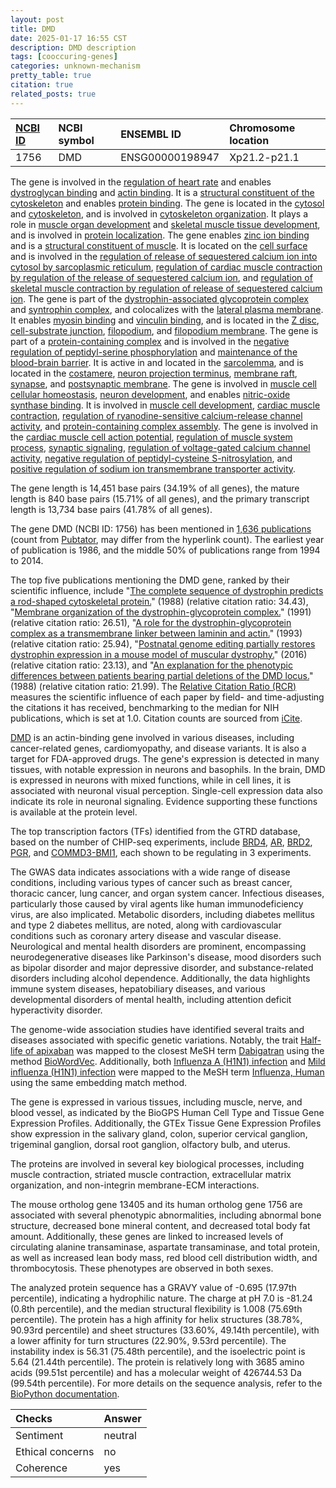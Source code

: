```yaml
---
layout: post
title: DMD
date: 2025-01-17 16:55 CST
description: DMD description
tags: [cooccuring-genes]
categories: unknown-mechanism
pretty_table: true
citation: true
related_posts: true
---
```




| [NCBI ID](https://www.ncbi.nlm.nih.gov/gene/1756) | NCBI symbol | ENSEMBL ID | Chromosome location |
| :-------- | :------- | :-------- | :------- |
| 1756  | DMD | ENSG00000198947 | Xp21.2-p21.1 |



The gene is involved in the [regulation of heart rate](https://amigo.geneontology.org/amigo/term/GO:0002027) and enables [dystroglycan binding](https://amigo.geneontology.org/amigo/term/GO:0002162) and [actin binding](https://amigo.geneontology.org/amigo/term/GO:0003779). It is a [structural constituent of the cytoskeleton](https://amigo.geneontology.org/amigo/term/GO:0005200) and enables [protein binding](https://amigo.geneontology.org/amigo/term/GO:0005515). The gene is located in the [cytosol](https://amigo.geneontology.org/amigo/term/GO:0005829) and [cytoskeleton](https://amigo.geneontology.org/amigo/term/GO:0005856), and is involved in [cytoskeleton organization](https://amigo.geneontology.org/amigo/term/GO:0007010). It plays a role in [muscle organ development](https://amigo.geneontology.org/amigo/term/GO:0007517) and [skeletal muscle tissue development](https://amigo.geneontology.org/amigo/term/GO:0007519), and is involved in [protein localization](https://amigo.geneontology.org/amigo/term/GO:0008104). The gene enables [zinc ion binding](https://amigo.geneontology.org/amigo/term/GO:0008270) and is a [structural constituent of muscle](https://amigo.geneontology.org/amigo/term/GO:0008307). It is located on the [cell surface](https://amigo.geneontology.org/amigo/term/GO:0009986) and is involved in the [regulation of release of sequestered calcium ion into cytosol by sarcoplasmic reticulum](https://amigo.geneontology.org/amigo/term/GO:0010880), [regulation of cardiac muscle contraction by regulation of the release of sequestered calcium ion](https://amigo.geneontology.org/amigo/term/GO:0010881), and [regulation of skeletal muscle contraction by regulation of release of sequestered calcium ion](https://amigo.geneontology.org/amigo/term/GO:0014809). The gene is part of the [dystrophin-associated glycoprotein complex](https://amigo.geneontology.org/amigo/term/GO:0016010) and [syntrophin complex](https://amigo.geneontology.org/amigo/term/GO:0016013), and colocalizes with the [lateral plasma membrane](https://amigo.geneontology.org/amigo/term/GO:0016328). It enables [myosin binding](https://amigo.geneontology.org/amigo/term/GO:0017022) and [vinculin binding](https://amigo.geneontology.org/amigo/term/GO:0017166), and is located in the [Z disc](https://amigo.geneontology.org/amigo/term/GO:0030018), [cell-substrate junction](https://amigo.geneontology.org/amigo/term/GO:0030055), [filopodium](https://amigo.geneontology.org/amigo/term/GO:0030175), and [filopodium membrane](https://amigo.geneontology.org/amigo/term/GO:0031527). The gene is part of a [protein-containing complex](https://amigo.geneontology.org/amigo/term/GO:0032991) and is involved in the [negative regulation of peptidyl-serine phosphorylation](https://amigo.geneontology.org/amigo/term/GO:0033137) and [maintenance of the blood-brain barrier](https://amigo.geneontology.org/amigo/term/GO:0035633). It is active in and located in the [sarcolemma](https://amigo.geneontology.org/amigo/term/GO:0042383), and is located in the [costamere](https://amigo.geneontology.org/amigo/term/GO:0043034), [neuron projection terminus](https://amigo.geneontology.org/amigo/term/GO:0044306), [membrane raft](https://amigo.geneontology.org/amigo/term/GO:0045121), [synapse](https://amigo.geneontology.org/amigo/term/GO:0045202), and [postsynaptic membrane](https://amigo.geneontology.org/amigo/term/GO:0045211). The gene is involved in [muscle cell cellular homeostasis](https://amigo.geneontology.org/amigo/term/GO:0046716), [neuron development](https://amigo.geneontology.org/amigo/term/GO:0048666), and enables [nitric-oxide synthase binding](https://amigo.geneontology.org/amigo/term/GO:0050998). It is involved in [muscle cell development](https://amigo.geneontology.org/amigo/term/GO:0055001), [cardiac muscle contraction](https://amigo.geneontology.org/amigo/term/GO:0060048), [regulation of ryanodine-sensitive calcium-release channel activity](https://amigo.geneontology.org/amigo/term/GO:0060314), and [protein-containing complex assembly](https://amigo.geneontology.org/amigo/term/GO:0065003). The gene is involved in the [cardiac muscle cell action potential](https://amigo.geneontology.org/amigo/term/GO:0086001), [regulation of muscle system process](https://amigo.geneontology.org/amigo/term/GO:0090257), [synaptic signaling](https://amigo.geneontology.org/amigo/term/GO:0099536), [regulation of voltage-gated calcium channel activity](https://amigo.geneontology.org/amigo/term/GO:1901385), [negative regulation of peptidyl-cysteine S-nitrosylation](https://amigo.geneontology.org/amigo/term/GO:1902083), and [positive regulation of sodium ion transmembrane transporter activity](https://amigo.geneontology.org/amigo/term/GO:2000651).


The gene length is 14,451 base pairs (34.19% of all genes), the mature length is 840 base pairs (15.71% of all genes), and the primary transcript length is 13,734 base pairs (41.78% of all genes).


The gene DMD (NCBI ID: 1756) has been mentioned in [1,636 publications](https://pubmed.ncbi.nlm.nih.gov/?term=%22DMD%22) (count from [Pubtator](https://academic.oup.com/nar/article/47/W1/W587/5494727), may differ from the hyperlink count). The earliest year of publication is 1986, and the middle 50% of publications range from 1994 to 2014.


The top five publications mentioning the DMD gene, ranked by their scientific influence, include "[The complete sequence of dystrophin predicts a rod-shaped cytoskeletal protein.](https://pubmed.ncbi.nlm.nih.gov/3282674)" (1988) (relative citation ratio: 34.43), "[Membrane organization of the dystrophin-glycoprotein complex.](https://pubmed.ncbi.nlm.nih.gov/1913804)" (1991) (relative citation ratio: 26.51), "[A role for the dystrophin-glycoprotein complex as a transmembrane linker between laminin and actin.](https://pubmed.ncbi.nlm.nih.gov/8349731)" (1993) (relative citation ratio: 25.94), "[Postnatal genome editing partially restores dystrophin expression in a mouse model of muscular dystrophy.](https://pubmed.ncbi.nlm.nih.gov/26721683)" (2016) (relative citation ratio: 23.13), and "[An explanation for the phenotypic differences between patients bearing partial deletions of the DMD locus.](https://pubmed.ncbi.nlm.nih.gov/3384440)" (1988) (relative citation ratio: 21.99). The [Relative Citation Ratio (RCR)](https://journals.plos.org/plosbiology/article?id=10.1371/journal.pbio.1002541) measures the scientific influence of each paper by field- and time-adjusting the citations it has received, benchmarking to the median for NIH publications, which is set at 1.0. Citation counts are sourced from [iCite](https://icite.od.nih.gov).


[DMD](https://www.proteinatlas.org/ENSG00000198947-DMD) is an actin-binding gene involved in various diseases, including cancer-related genes, cardiomyopathy, and disease variants. It is also a target for FDA-approved drugs. The gene's expression is detected in many tissues, with notable expression in neurons and basophils. In the brain, DMD is expressed in neurons with mixed functions, while in cell lines, it is associated with neuronal visual perception. Single-cell expression data also indicate its role in neuronal signaling. Evidence supporting these functions is available at the protein level.


The top transcription factors (TFs) identified from the GTRD database, based on the number of CHIP-seq experiments, include [BRD4](https://www.ncbi.nlm.nih.gov/gene/23476), [AR](https://www.ncbi.nlm.nih.gov/gene/367), [BRD2](https://www.ncbi.nlm.nih.gov/gene/6046), [PGR](https://www.ncbi.nlm.nih.gov/gene/5241), and [COMMD3-BMI1](https://www.ncbi.nlm.nih.gov/gene/100532731), each shown to be regulating in 3 experiments.



The GWAS data indicates associations with a wide range of disease conditions, including various types of cancer such as breast cancer, thoracic cancer, lung cancer, and organ system cancer. Infectious diseases, particularly those caused by viral agents like human immunodeficiency virus, are also implicated. Metabolic disorders, including diabetes mellitus and type 2 diabetes mellitus, are noted, along with cardiovascular conditions such as coronary artery disease and vascular disease. Neurological and mental health disorders are prominent, encompassing neurodegenerative diseases like Parkinson's disease, mood disorders such as bipolar disorder and major depressive disorder, and substance-related disorders including alcohol dependence. Additionally, the data highlights immune system diseases, hepatobiliary diseases, and various developmental disorders of mental health, including attention deficit hyperactivity disorder.


The genome-wide association studies have identified several traits and diseases associated with specific genetic variations. Notably, the trait [Half-life of apixaban](https://pubmed.ncbi.nlm.nih.gov/36867504) was mapped to the closest MeSH term [Dabigatran](https://meshb.nlm.nih.gov/record/ui?ui=D000069604) using the method [BioWordVec](https://www.nature.com/articles/s41597-019-0055-0). Additionally, both [Influenza A (H1N1) infection](https://pubmed.ncbi.nlm.nih.gov/26379185) and [Mild influenza (H1N1) infection](https://pubmed.ncbi.nlm.nih.gov/26379185) were mapped to the MeSH term [Influenza, Human](https://meshb.nlm.nih.gov/record/ui?ui=D007251) using the same embedding match method.


The gene is expressed in various tissues, including muscle, nerve, and blood vessel, as indicated by the BioGPS Human Cell Type and Tissue Gene Expression Profiles. Additionally, the GTEx Tissue Gene Expression Profiles show expression in the salivary gland, colon, superior cervical ganglion, trigeminal ganglion, dorsal root ganglion, olfactory bulb, and uterus.


The proteins are involved in several key biological processes, including muscle contraction, striated muscle contraction, extracellular matrix organization, and non-integrin membrane-ECM interactions.


The mouse ortholog gene 13405 and its human ortholog gene 1756 are associated with several phenotypic abnormalities, including abnormal bone structure, decreased bone mineral content, and decreased total body fat amount. Additionally, these genes are linked to increased levels of circulating alanine transaminase, aspartate transaminase, and total protein, as well as increased lean body mass, red blood cell distribution width, and thrombocytosis. These phenotypes are observed in both sexes.


The analyzed protein sequence has a GRAVY value of -0.695 (17.97th percentile), indicating a hydrophilic nature. The charge at pH 7.0 is -81.24 (0.8th percentile), and the median structural flexibility is 1.008 (75.69th percentile). The protein has a high affinity for helix structures (38.78%, 90.93rd percentile) and sheet structures (33.60%, 49.14th percentile), with a lower affinity for turn structures (22.90%, 9.53rd percentile). The instability index is 56.31 (75.48th percentile), and the isoelectric point is 5.64 (21.44th percentile). The protein is relatively long with 3685 amino acids (99.51st percentile) and has a molecular weight of 426744.53 Da (99.54th percentile). For more details on the sequence analysis, refer to the [BioPython documentation](https://biopython.org/docs/1.75/api/Bio.SeqUtils.ProtParam.html).





| Checks    | Answer |
| :-------- | :------- |
| Sentiment  | neutral   |
| Ethical concerns | no     |
| Coherence    | yes    |